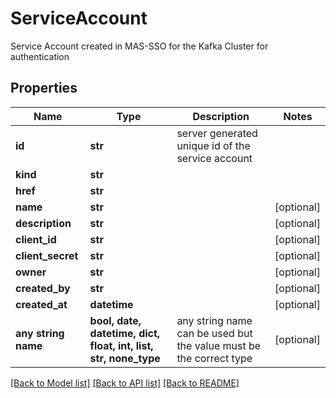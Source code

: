 # ServiceAccount

Service Account created in MAS-SSO for the Kafka Cluster for authentication

## Properties
Name | Type | Description | Notes
------------ | ------------- | ------------- | -------------
**id** | **str** | server generated unique id of the service account | 
**kind** | **str** |  | 
**href** | **str** |  | 
**name** | **str** |  | [optional] 
**description** | **str** |  | [optional] 
**client_id** | **str** |  | [optional] 
**client_secret** | **str** |  | [optional] 
**owner** | **str** |  | [optional] 
**created_by** | **str** |  | [optional] 
**created_at** | **datetime** |  | [optional] 
**any string name** | **bool, date, datetime, dict, float, int, list, str, none_type** | any string name can be used but the value must be the correct type | [optional]

[[Back to Model list]](../README.md#documentation-for-models) [[Back to API list]](../README.md#documentation-for-api-endpoints) [[Back to README]](../README.md)


